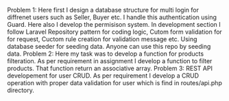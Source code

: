 Problem 1: Here first I design a database structure for multi login for diffrenet users such as Seller, Buyer etc. I handle this authentication using Guard. Here also I develop the permisison system. In development section I follow Laravel Repository pattern for coding logic, Cutom form validation for for request, Cuctom rule creation for validation message etc. Using database seeder for seeding data. Anyone can use this repo by seeding data.
Problem 2: Here my task was to develop a function for products filteration. As per requirement in assignment I develop a function to filter products. That function return an associative array.
Problem 3: REST API developement for user CRUD. As per requirement I develop a CRUD operation with proper data validation for user which is find in routes/api.php directory.
